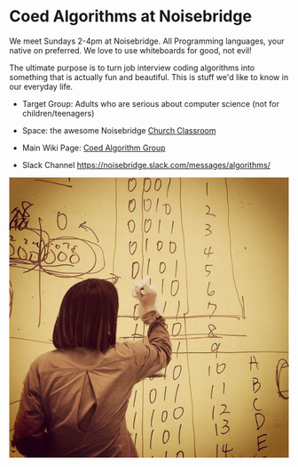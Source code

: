 # Coed Algorithms at Noisebridge

We meet Sundays 2-4pm at Noisebridge.
All Programming languages, your native on preferred.
We love to use whiteboards for good, not evil!

The ultimate purpose is to turn job interview coding algorithms into something that is actually fun and beautiful. This is stuff we'd like to know in our everyday life.

* Target Group: Adults who are serious about computer science (not for children/teenagers)
* Space: the awesome Noisebridge [Church Classroom](https://www.noisebridge.net/wiki/Classrooms)

* Main Wiki Page: [Coed Algorithm Group](https://noisebridge.net/wiki/(affiliated_with)_Women_Who_Code_Algorithms_Study_Group#Notes)
* Slack Channel https://noisebridge.slack.com/messages/algorithms/

![Twos complement](images/600px-AlgorithmTwosComplement.jpg)



